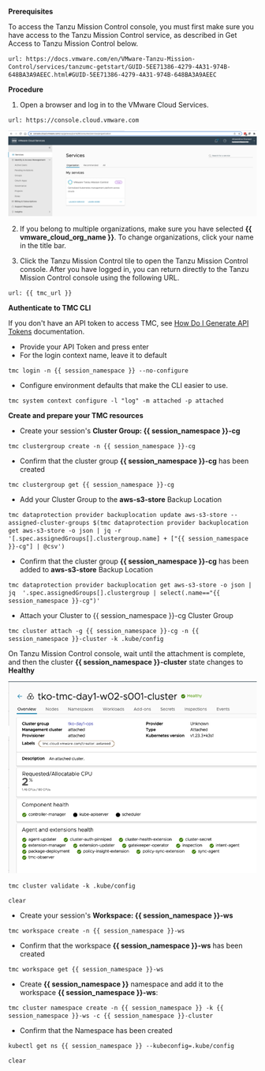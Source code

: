 **Prerequisites**

To access the Tanzu Mission Control console, you must first make sure you have access to the Tanzu Mission Control service, as described in Get Access to Tanzu Mission Control below.

```dashboard:open-url
url: https://docs.vmware.com/en/VMware-Tanzu-Mission-Control/services/tanzumc-getstart/GUID-5EE71386-4279-4A31-974B-648BA3A9AEEC.html#GUID-5EE71386-4279-4A31-974B-648BA3A9AEEC
```

**Procedure**

1. Open a browser and log in to the VMware Cloud Services.

```dashboard:open-url
url: https://console.cloud.vmware.com
```

![](images/vmw-cloud-console-1.png)


2. If you belong to multiple organizations, make sure you have selected **{{ vmware_cloud_org_name }}**. To change organizations, click your name in the title bar.

3. Click the Tanzu Mission Control tile to open the Tanzu Mission Control console. After you have logged in, you can return directly to the Tanzu Mission Control console using the following URL.

```dashboard:open-url
url: {{ tmc_url }}
```

**Authenticate to TMC CLI**

If you don't have an API token to access TMC, see [How Do I Generate API Tokens](https://docs.vmware.com/en/VMware-Cloud-services/services/Using-VMware-Cloud-Services/GUID-E2A3B1C1-E9AD-4B00-A6B6-88D31FCDDF7C.html) documentation.   

* Provide your API Token and press enter
* For the login context name, leave it to default


```execute-1
tmc login -n {{ session_namespace }} --no-configure
```

* Configure environment defaults that make the CLI easier to use. 

```execute-1
tmc system context configure -l "log" -m attached -p attached
```

**Create and prepare your TMC resources**

* Create your session's **Cluster Group: {{ session_namespace }}-cg**

```execute-1
tmc clustergroup create -n {{ session_namespace }}-cg
```
* Confirm that the cluster group **{{ session_namespace }}-cg** has been created    

```execute-1
tmc clustergroup get {{ session_namespace }}-cg 
```
   
* Add your Cluster Group to the **aws-s3-store** Backup Location 

```execute-1
tmc dataprotection provider backuplocation update aws-s3-store --assigned-cluster-groups $(tmc dataprotection provider backuplocation get aws-s3-store -o json | jq -r '[.spec.assignedGroups[].clustergroup.name] + ["{{ session_namespace }}-cg"] | @csv')
```

* Confirm that the cluster group **{{ session_namespace }}-cg** has been added to **aws-s3-store** Backup Location 

```execute-1
tmc dataprotection provider backuplocation get aws-s3-store -o json | jq  '.spec.assignedGroups[].clustergroup | select(.name=="{{ session_namespace }}-cg")'
```

* Attach your Cluster to {{ session_namespace }}-cg Cluster Group

```execute-1
tmc cluster attach -g {{ session_namespace }}-cg -n {{ session_namespace }}-cluster -k .kube/config
```

On Tanzu Mission Control console, wait until the attachment is complete, and then the cluster **{{ session_namespace }}-cluster** state changes to **Healthy**

![](images/tmc-attach.png)

```execute-1
tmc cluster validate -k .kube/config
```

```execute-all
clear
```

* Create your session's **Workspace: {{ session_namespace }}-ws**

```execute-1
tmc workspace create -n {{ session_namespace }}-ws
```

* Confirm that the workspace **{{ session_namespace }}-ws** has been created    

```execute-1
tmc workspace get {{ session_namespace }}-ws 
```

* Create **{{ session_namespace }}** namespace and add it to the workspace **{{ session_namespace }}-ws**:

```execute-1
tmc cluster namespace create -n {{ session_namespace }} -k {{ session_namespace }}-ws -c {{ session_namespace }}-cluster
```

* Confirm that the Namespace has been created

```execute-1
kubectl get ns {{ session_namespace }} --kubeconfig=.kube/config
```
```execute-all
clear
```